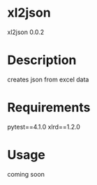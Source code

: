 # xl2json
xl2json 0.0.2

# Description
creates json from excel data

# Requirements
pytest==4.1.0
xlrd==1.2.0

# Usage
coming soon